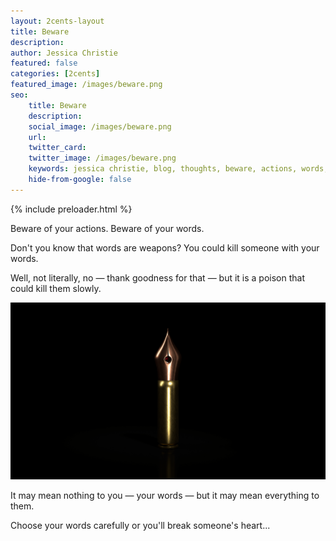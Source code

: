 ```yaml
---
layout: 2cents-layout
title: Beware
description: 
author: Jessica Christie
featured: false
categories: [2cents]
featured_image: /images/beware.png
seo:
    title: Beware
    description:
    social_image: /images/beware.png
    url:
    twitter_card:
    twitter_image: /images/beware.png
    keywords: jessica christie, blog, thoughts, beware, actions, words, words are weapon, poision, careful
    hide-from-google: false
---
```


{% include preloader.html %}

Beware of your actions. Beware of your words.

Don't you know that words are weapons? You could kill someone with your words.

Well, not literally, no ― thank goodness for that ― but it is a poison that could kill them slowly.

<div>
    <img src="/images/beware.png">
</div>

It may mean nothing to you ― your words ― but it may mean everything to them.

Choose your words carefully or you'll break someone's heart...

&nbsp;

&nbsp;

&nbsp;
